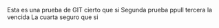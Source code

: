 Esta es una prueba de GIT cierto que si
Segunda prueba ppull
tercera la vencida
La cuarta seguro que si
